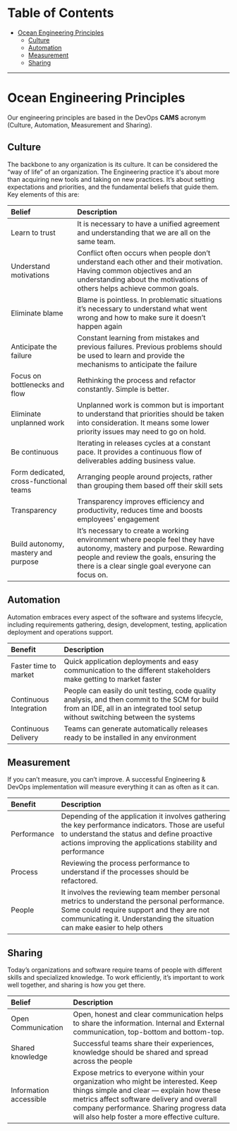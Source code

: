 
Table of Contents
=================

   * [Ocean Engineering Principles](#ocean-engineering-principles)
      * [Culture](#culture)
      * [Automation](#automation)
      * [Measurement](#measurement)
      * [Sharing](#sharing)

---


# Ocean Engineering Principles

Our engineering principles are based in the DevOps **CAMS** acronym (Culture, Automation, Measurement and Sharing).

## Culture

The backbone to any organization is its culture. It can be considered the “way of life” of an organization.
The Engineering practice it's about more than acquiring new tools and taking on new practices. It’s about setting expectations and priorities, and the fundamental beliefs that guide them.
Key elements of this are:

| Belief                    | Description |
|:--------------------------|:------------|
| Learn to trust            | It is necessary to have a unified agreement and understanding that we are all on the same team.
| Understand motivations    | Conflict often occurs when people don’t understand each other and their motivation. Having common objectives and an understanding about the motivations of others helps achieve common goals.
| Eliminate blame           | Blame is pointless. In problematic situations it’s necessary to understand what went wrong and how to make sure it doesn’t happen again
| Anticipate the failure    | Constant learning from mistakes and previous failures. Previous problems should be used to learn and provide the mechanisms to anticipate the failure
| Focus on bottlenecks and flow | Rethinking the process and refactor constantly. Simple is better.
| Eliminate unplanned work  | Unplanned work is common but is important to understand that priorities should be taken into consideration. It means some lower priority issues may need to go on hold.
| Be continuous             | Iterating in releases cycles at a constant pace. It provides a continuous flow of deliverables adding business value.
| Form dedicated, cross-functional teams | Arranging people around projects, rather than grouping them based off their skill sets
| Transparency              | Transparency improves efficiency and productivity, reduces time and boosts employees' engagement
| Build autonomy, mastery and purpose | It’s necessary to create a working environment where people feel they have autonomy, mastery and purpose. Rewarding people and review the goals, ensuring the there is a clear single goal everyone can focus on.


## Automation

Automation embraces every aspect of the software and systems lifecycle, including requirements gathering, design, development, testing, application deployment and operations support.

| Benefit                   | Description |
|:--------------------------|:------------|
| Faster time to market     | Quick application deployments and easy communication to the different stakeholders make getting to market faster
| Continuous Integration    | People can easily do unit testing, code quality analysis, and then commit to the SCM for build from an IDE, all in an integrated tool setup without switching between the systems
| Continuous Delivery       | Teams can generate automatically releases ready to be installed in any environment


## Measurement

If you can’t measure, you can’t improve. A successful Engineering & DevOps implementation will measure everything it can as often as it can.

| Benefit                   | Description |
|:--------------------------|:------------|
| Performance               | Depending of the application it involves gathering the key performance indicators. Those are useful to understand the status and define proactive actions improving the applications stability and performance
| Process                   | Reviewing the process performance to understand if the processes should be refactored.
| People                    | It involves the reviewing team member personal metrics to understand the personal performance. Some could require support and they are not communicating it. Understanding the situation can make easier to help others


## Sharing

Today’s organizations and software require teams of people with different skills and specialized knowledge.
To work efficiently, it’s important to work well together, and sharing is how you get there.


| Belief                    | Description |
|:--------------------------|:------------|
| Open Communication        | Open, honest and clear communication helps to share the information. Internal and External communication, top-bottom and bottom-top.
| Shared knowledge          | Successful teams share their experiences, knowledge should be shared and spread across the people
| Information accessible    | Expose metrics to everyone within your organization who might be interested. Keep things simple and clear — explain how these metrics affect software delivery and overall company performance. Sharing progress data will also help foster a more effective culture.


